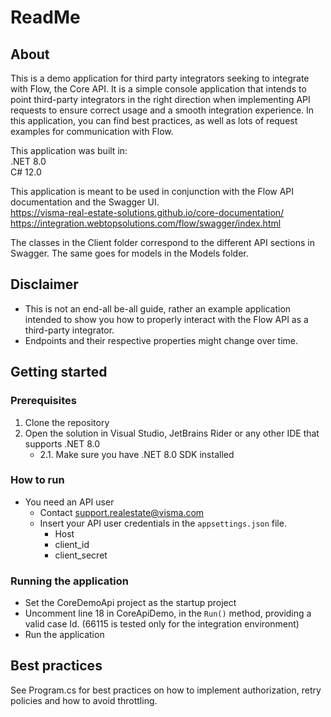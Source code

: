 # ReadMe

## About
This is a demo application for third party integrators seeking to integrate with Flow, the Core API.
It is a simple console application that intends to point third-party integrators in the right direction when
implementing API requests to ensure correct usage and a smooth integration experience. In this
application, you can find best practices, as well as lots of request examples for communication with Flow.

This application was built in:  <br />
.NET 8.0  <br />
C# 12.0

This application is meant to be used in conjunction with the Flow API documentation and the Swagger UI. <br />
https://visma-real-estate-solutions.github.io/core-documentation/
https://integration.webtopsolutions.com/flow/swagger/index.html

The classes in the Client folder correspond to the different API sections in Swagger. The same goes for models in the Models folder.

## Disclaimer
- This is not an end-all be-all guide, rather an example application intended to show you how to properly interact with the Flow API as a third-party integrator.
- Endpoints and their respective properties might change over time.

## Getting started

### Prerequisites
1. Clone the repository
2. Open the solution in Visual Studio, JetBrains Rider or any other IDE that supports .NET 8.0
    - 2.1. Make sure you have .NET 8.0 SDK installed

### How to run
* You need an API user
    * Contact support.realestate@visma.com
    * Insert your API user credentials in the `appsettings.json` file.
      * Host
      * client_id
      * client_secret

### Running the application
* Set the CoreDemoApi project as the startup project
* Uncomment line 18 in CoreApiDemo, in the `Run()` method, providing a valid case Id. (66115 is tested only for the integration environment)
* Run the application

## Best practices
See Program.cs for best practices on how to implement authorization, retry policies and how to avoid throttling.
